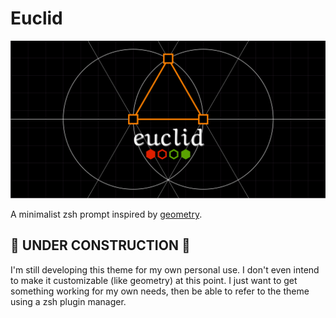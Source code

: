 # Euclid

![logo](logo.svg)

A minimalist zsh prompt inspired by [geometry](https://github.com/geometry-zsh/geometry).

## 🚧  UNDER CONSTRUCTION 🚧

I'm still developing this theme for my own personal use. I don't even intend to make it customizable (like geometry) at this point. I just want to get something working for my own needs, then be able to refer to the theme using a zsh plugin manager.
